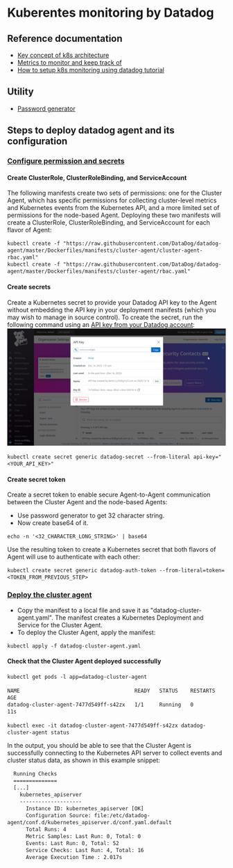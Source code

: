 # Kuberentes monitoring by Datadog

## Reference documentation
- [Key concept of k8s architecture](https://www.datadoghq.com/blog/monitoring-kubernetes-era/)
- [Metrics to monitor and keep track of](https://www.datadoghq.com/blog/monitoring-kubernetes-performance-metrics/)
- [How to setup k8s monitoring using datadog tutorial](https://www.datadoghq.com/blog/monitoring-kubernetes-with-datadog/) 

## Utility
- [Password generator](https://www.passwordpal.net/password-generator.php)

## Steps to deploy datadog agent and its configuration

### [Configure permission and secrets](https://www.datadoghq.com/blog/monitoring-kubernetes-with-datadog/#configure-permissions-and-secrets)

#### Create ClusterRole, ClusterRoleBinding, and ServiceAccount
The following manifests create two sets of permissions: one for the Cluster Agent, which has specific permissions for collecting cluster-level metrics and Kubernetes events from the Kubernetes API, and a more limited set of permissions for the node-based Agent. Deploying these two manifests will create a ClusterRole, ClusterRoleBinding, and ServiceAccount for each flavor of Agent:
```
kubectl create -f "https://raw.githubusercontent.com/DataDog/datadog-agent/master/Dockerfiles/manifests/cluster-agent/cluster-agent-rbac.yaml"
kubectl create -f "https://raw.githubusercontent.com/DataDog/datadog-agent/master/Dockerfiles/manifests/cluster-agent/rbac.yaml"
```

#### Create secrets
Create a Kubernetes secret to provide your Datadog API key to the Agent without embedding the API key in your deployment manifests (which you may wish to manage in source control). To create the secret, run the following command using an [API key from your Datadog account](https://us5.datadoghq.com/organization-settings/api-keys):
![Alt text](image.png)

```
kubectl create secret generic datadog-secret --from-literal api-key="<YOUR_API_KEY>"
```
#### Create secret token
Create a secret token to enable secure Agent-to-Agent communication between the Cluster Agent and the node-based Agents:
- Use password generator to get 32 character string.
- Now create base64 of it.
```
echo -n '<32_CHARACTER_LONG_STRING>' | base64
```
Use the resulting token to create a Kubernetes secret that both flavors of Agent will use to authenticate with each other:
```
kubectl create secret generic datadog-auth-token --from-literal=token=<TOKEN_FROM_PREVIOUS_STEP>
```

### [Deploy the cluster agent](https://www.datadoghq.com/blog/monitoring-kubernetes-with-datadog/#deploy-the-cluster-agent)
- Copy the manifest to a local file and save it as "datadog-cluster-agent.yaml". The manifest creates a Kubernetes Deployment and Service for the Cluster Agent.
- To deploy the Cluster Agent, apply the manifest:
```
kubectl apply -f datadog-cluster-agent.yaml
```
#### Check that the Cluster Agent deployed successfully
```
kubectl get pods -l app=datadog-cluster-agent

NAME                                     READY   STATUS    RESTARTS   AGE
datadog-cluster-agent-7477d549ff-s42zx   1/1     Running   0          11s

kubectl exec -it datadog-cluster-agent-7477d549ff-s42zx datadog-cluster-agent status
```
In the output, you should be able to see that the Cluster Agent is successfully connecting to the Kubernetes API server to collect events and cluster status data, as shown in this example snippet:
```
  Running Checks
  ==============
  [...]    
    kubernetes_apiserver
    --------------------
      Instance ID: kubernetes_apiserver [OK]
      Configuration Source: file:/etc/datadog-agent/conf.d/kubernetes_apiserver.d/conf.yaml.default
      Total Runs: 4
      Metric Samples: Last Run: 0, Total: 0
      Events: Last Run: 0, Total: 52
      Service Checks: Last Run: 4, Total: 16
      Average Execution Time : 2.017s
```